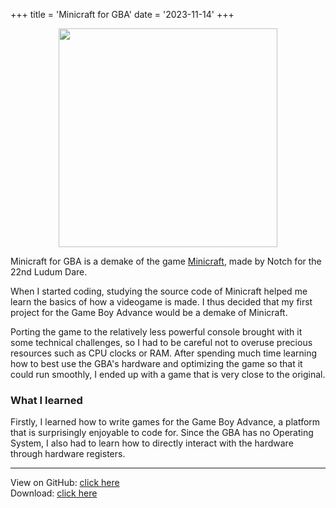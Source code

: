 +++
title = 'Minicraft for GBA'
date = '2023-11-14'
+++

<center>
<img src="/images/minicraft-gba-boxart.png"
     width="350" height="350">
</center>

Minicraft for GBA is a demake of the game
[Minicraft](https://en.wikipedia.org/wiki/Minicraft), made by Notch for
the 22nd Ludum Dare.

When I started coding, studying the source code of Minicraft helped me
learn the basics of how a videogame is made. I thus decided that my
first project for the Game Boy Advance would be a demake of Minicraft.

Porting the game to the relatively less powerful console brought with it
some technical challenges, so I had to be careful not to overuse
precious resources such as CPU clocks or RAM. After spending much time
learning how to best use the GBA's hardware and optimizing the game so
that it could run smoothly, I ended up with a game that is very close
to the original.

### What I learned

Firstly, I learned how to write games for the Game Boy Advance, a
platform that is surprisingly enjoyable to code for. Since the GBA has
no Operating System, I also had to learn how to directly interact with
the hardware through hardware registers.

---

View on GitHub:
[click here](https://github.com/vulcalien/minicraft-gba)\
Download:
[click here](https://github.com/Vulcalien/minicraft-gba/releases/latest)
